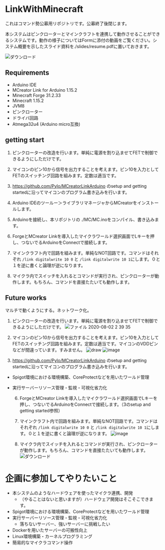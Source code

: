# LinkWithMinecraft

これはコマンド勢公募用リポジトリです。公募終了後閉じます。

本システムはピンクローターとマインクラフトを連携して動作させることができるシステムです。動作の様子についてはFormに添付の動画をご覧ください。システム概要を示したスライド資料を./slides/resume.pdfに置いておきます。  

![ダウンロード](https://user-images.githubusercontent.com/69086044/89106894-114a7100-d468-11ea-8aaa-633aedd1446e.gif)


## Requirements

- Arduino IDE
- MCreator Link for Arduino 1.15.2
- Minecraft Forge 31.2.33
- Minecraft 1.15.2
- JVM8
- ピンクローター
- ドライバ回路
- Atmega32u4 (Arduino micro互換)

## getting start

1. ピンクローターの改造を行います。単純に電源を割り込ませてFETで制御できるようにしただけです。

2. マイコンのピン10から信号を出力することを考えます。ピン10を入力としてFETのスイッチング回路を組みます。定数は適当です。

3.  https://github.com/Pylo/MCreatorLinkArduino のsetup and getting startedに沿ってマイコンのプログラム書き込みを行います。

4. Arduino IDEのツールー＞ライブラリマネージャからMCreatorをインストールします。

5. Arduinoを接続し、本リポジトリの ./MC/MC.inoをコンパイル、書き込みます。

6. ForgeとMCreator Linkを導入したマイクラワールド選択画面でLキーを押し、つないでるArduinoをConnectで接続します。

7. マインクラフト内で回路を組みます。単純なNOT回路です。コマンドはそれぞれ `/link digitalwrite 10 0` と  `/link digitalwrite 10 1`にします。０と１を逆に書くと論理が逆になります。

8. マイクラ内でスイッチを入れるとコマンドが実行され、ピンクローターが動作します。もちろん、コマンドを直接たたいても動作します。

   

 ## Future works

マルチで動くようにする。ネットワーク化。

  1. ピンクローターの改造を行います。単純に電源を割り込ませてFETで制御できるようにしただけです。
![ファイル 2020-08-02 2 39 35](https://user-images.githubusercontent.com/69086044/89107085-78b4f080-d469-11ea-8c0b-803c42bed681.jpeg)

  2. マイコンのピン10から信号を出力することを考えます。ピン10を入力としてFETのスイッチング回路を組みます。定数は適当です。マイコンのVDDピンなどが間違っています。すみません。
![draw](https://user-images.githubusercontent.com/69086044/89106923-3808a780-d468-11ea-8d66-109a31a8eb3e.png)
![image](https://user-images.githubusercontent.com/69086044/89106969-7e5e0680-d468-11ea-9666-ee374f113992.png)
  3.  https://github.com/Pylo/MCreatorLinkArduino のsetup and getting startedに沿ってマイコンのプログラム書き込みを行います。

- Spigot環境における環境構築、CoreProtectなどを用いたワールド管理

- 実行サーバーリソース管理・監視・可視化省力化

  6. ForgeとMCreator Linkを導入したマイクラワールド選択画面でLキーを押し、つないでるArduinoをConnectで接続します。（3のsetup and getting started参照）

  7. マインクラフト内で回路を組みます。単純なNOT回路です。コマンドはそれぞれ `/link digitalwrite 10 0` と  `/link digitalwrite 10 1`にします。０と１を逆に書くと論理が逆になります。
![image](https://user-images.githubusercontent.com/69086044/89106958-6f775400-d468-11ea-84f7-72cd15dfeffc.png)
  8. マイクラ内でスイッチを入れるとコマンドが実行され、ピンクローターが動作します。もちろん、コマンドを直接たたいても動作します。  
![ダウンロード](https://user-images.githubusercontent.com/69086044/89106894-114a7100-d468-11ea-8aaa-633aedd1446e.gif)
     

 
# 企画に参加してやりたいこと

- 本システムのようなハードウェアを使ったマイクラ連携、開発
  - （やることはないと思いますが）ハードウェア開発はそこそこできます。
- Spigot環境における環境構築、CoreProtectなどを用いたワールド管理
- 実行サーバーリソース管理・監視・可視化省力化
  - 落ちないサーバー、強いサーバーに挑戦したい
- Dockerを用いたサーバーの可搬性向上
- Linux環境構築・カーネルプログラミング
- 簡易的なマイクラコマンド操作